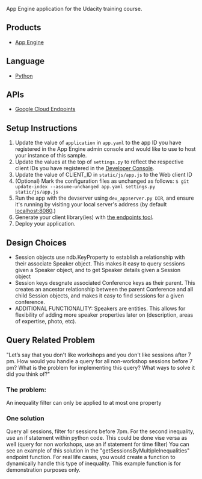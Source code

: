 App Engine application for the Udacity training course.

## Products
- [App Engine][1]

## Language
- [Python][2]

## APIs
- [Google Cloud Endpoints][3]

## Setup Instructions
1. Update the value of `application` in `app.yaml` to the app ID you
   have registered in the App Engine admin console and would like to use to host
   your instance of this sample.
1. Update the values at the top of `settings.py` to
   reflect the respective client IDs you have registered in the
   [Developer Console][4].
1. Update the value of CLIENT_ID in `static/js/app.js` to the Web client ID
1. (Optional) Mark the configuration files as unchanged as follows:
   `$ git update-index --assume-unchanged app.yaml settings.py static/js/app.js`
1. Run the app with the devserver using `dev_appserver.py DIR`, and ensure it's running by visiting
   your local server's address (by default [localhost:8080][5].)
1. Generate your client library(ies) with [the endpoints tool][6].
1. Deploy your application.

## Design Choices
- Session objects use ndb.KeyProperty to establish a relationship with their associate Speaker object.  This makes it easy to query sessions given a Speaker object, and to get Speaker details given a Session object
- Session keys desgnate associated Conference keys as their parent.  This creates an ancestor relationship between the parent Conference and all child Session objects, and makes it easy to find sessions for a given conference.
- ADDITIONAL FUNCTIONALITY: Speakers are entities.  This allows for flexibility of adding more speaker properties later on (description, areas of expertise, photo, etc).

## Query Related Problem
"Let’s say that you don't like workshops and you don't like sessions after 7 pm. How would you handle a query for all non-workshop sessions before 7 pm? What is the problem for implementing this query? What ways to solve it did you think of?"

### The problem:
An inequality filter can only be applied to at most one property

### One solution
Query all sessions, filter for sessions before 7pm.  For the second inequality, use an if statement within python code.
This could be done vise versa as well (query for non workshops, use an if statement for time filter)
You can see an example of this solution in the "getSessionsByMultipleInequalities" endpoint function.
For real life cases, you would create a function to dynamically handle this type of inequality.  This example function is for demonstration purposes only.


[1]: https://developers.google.com/appengine
[2]: http://python.org
[3]: https://developers.google.com/appengine/docs/python/endpoints/
[4]: https://console.developers.google.com/
[5]: https://localhost:8080/
[6]: https://developers.google.com/appengine/docs/python/endpoints/endpoints_tool
